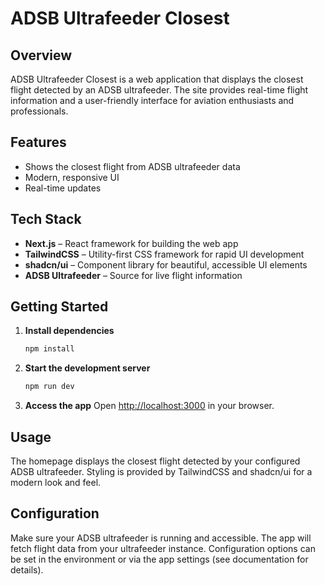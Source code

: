 # ADSB Ultrafeeder Closest

## Overview

ADSB Ultrafeeder Closest is a web application that displays the closest flight detected by an ADSB ultrafeeder. The site provides real-time flight information and a user-friendly interface for aviation enthusiasts and professionals.

## Features

- Shows the closest flight from ADSB ultrafeeder data
- Modern, responsive UI
- Real-time updates

## Tech Stack

- **Next.js** – React framework for building the web app
- **TailwindCSS** – Utility-first CSS framework for rapid UI development
- **shadcn/ui** – Component library for beautiful, accessible UI elements
- **ADSB Ultrafeeder** – Source for live flight information

## Getting Started

1. **Install dependencies**
	```bash
	npm install
	```
2. **Start the development server**
	```bash
	npm run dev
	```
3. **Access the app**
	Open [http://localhost:3000](http://localhost:3000) in your browser.

## Usage

The homepage displays the closest flight detected by your configured ADSB ultrafeeder. Styling is provided by TailwindCSS and shadcn/ui for a modern look and feel.

## Configuration

Make sure your ADSB ultrafeeder is running and accessible. The app will fetch flight data from your ultrafeeder instance. Configuration options can be set in the environment or via the app settings (see documentation for details).
